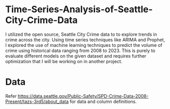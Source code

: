 # Time-Series-Analysis-of-Seattle-City-Crime-Data
I utilized the open source, Seattle City Crime data to to explore trends in crime across the city. Using time series techniques like ARIMA and Prophet, I explored the use of machine learning techniques to predict the volume of crime using historical data ranging from 2008 to 2023. This is purely to evaluate different models on the given dataset and requires further optimization that I will be working on in another project.

# Data
Refer https://data.seattle.gov/Public-Safety/SPD-Crime-Data-2008-Present/tazs-3rd5/about_data for data and column definitions.
